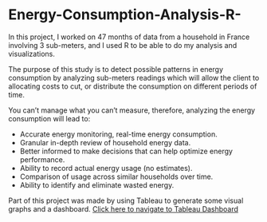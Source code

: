 # Energy-Consumption-Analysis-R-
In this project, I worked on 47 months of data from a household in France involving 3 sub-meters, 
and I used R to be able to do my analysis and visualizations.

The purpose of this study is to detect possible patterns in energy consumption by analyzing sub-meters readings 
which will allow the client to allocating costs to cut, or distribute the consumption on different periods of time.

You can’t manage what you can’t measure, therefore, analyzing the energy consumption will lead to:

- Accurate energy monitoring, real-time energy consumption. 
- Granular in-depth review of household energy data. 
- Better informed to make decisions that can help optimize energy performance. 
- Ability to record actual energy usage (no estimates). 
- Comparison of usage across similar households over time. 
- Ability to identify and eliminate wasted energy.

Part of this project was made by using Tableau to generate some visual graphs and a dashboard.
[Click here to navigate to Tableau Dashboard](https://public.tableau.com/profile/bahij.ghata#!/vizhome/DashboardAnalysisofEnergyConsumption/FirstSlide?publish=yes)
